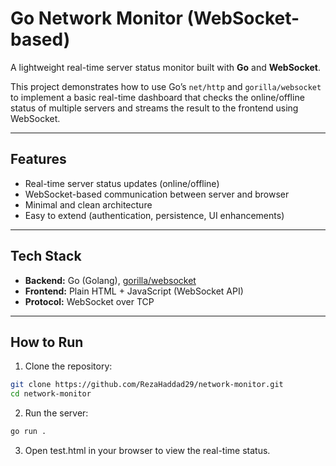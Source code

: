
#  Go Network Monitor (WebSocket-based)

A lightweight real-time server status monitor built with **Go** and **WebSocket**.

This project demonstrates how to use Go’s `net/http` and `gorilla/websocket` to implement a basic real-time dashboard that checks the online/offline status of multiple servers and streams the result to the frontend using WebSocket.

---

##  Features

- Real-time server status updates (online/offline)
- WebSocket-based communication between server and browser
- Minimal and clean architecture
- Easy to extend (authentication, persistence, UI enhancements)

---

##  Tech Stack

- **Backend:** Go (Golang), [gorilla/websocket](https://github.com/gorilla/websocket)
- **Frontend:** Plain HTML + JavaScript (WebSocket API)
- **Protocol:** WebSocket over TCP

---

##  How to Run

1. Clone the repository:

```bash
git clone https://github.com/RezaHaddad29/network-monitor.git
cd network-monitor
```

2. Run the server:

```bash
go run .
```

3. Open test.html in your browser to view the real-time status.

